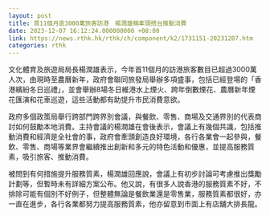 ```yaml
---
layout: post
title: 首11個月逾3000萬旅客訪港　楊潤雄稱牽頭搭台推動消費
date: 2023-12-07 16:12:24.000000000 +08:00
link: https://news.rthk.hk/rthk/ch/component/k2/1731151-20231207.htm
categories: rthk
---
```


文化體育及旅遊局局長楊潤雄表示，今年首11個月的訪港旅客數目已超過3000萬人次，由現時至農曆新年，政府會聯同旅發局舉辦多項盛事，包括已經登場的「香港繽紛冬日巡禮」，並會舉辦8場冬日維港水上煙火、跨年倒數煙花、農曆新年煙花匯演和花車巡遊，這些活動都有助提升市民消費意欲。

政府多個政策局舉行跨部門跨界別會議，與餐飲、零售、商場及交通界別的代表商討如何鼓勵本地消費。主持會議的楊潤雄在會後表示，會議上有幾個共識，包括推動消費和經濟是全社會的事，政府會牽頭創造良好環境，各行各業會一起參與，餐飲、零售、商場等業界會繼續推出創新和多元的特色活動和優惠，並提高服務質素，吸引旅客、推動消費。

被問到有何措施提升服務質素，楊潤雄回應說，會議上有初步討論可考慮推出獎勵計劃等，但暫時未有詳細方案公布。他又說，有很多人說香港的服務質素不好，不排除可能有個別不好例子，但整體無論是餐飲業還是零售業，服務質素都很好，亦一直在進步，各行各業都努力提高服務質素，他亦留意到市面上有店舖大排長龍。
